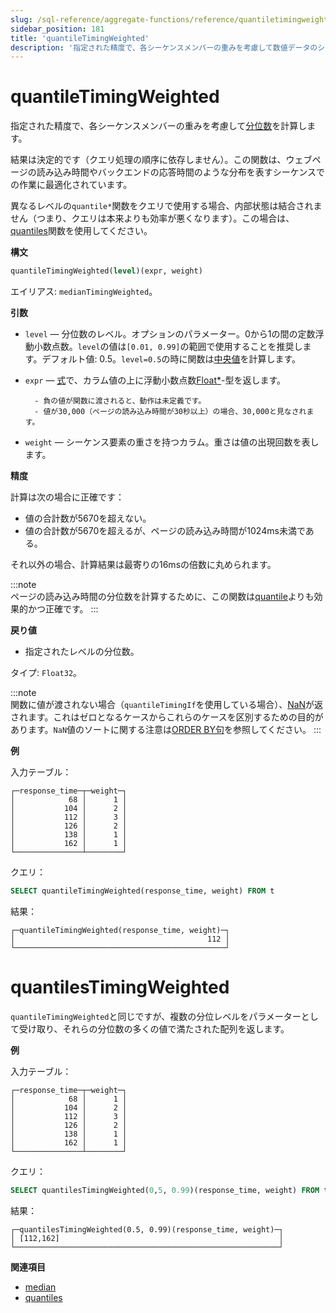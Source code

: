 ```yaml
---
slug: /sql-reference/aggregate-functions/reference/quantiletimingweighted
sidebar_position: 181
title: 'quantileTimingWeighted'
description: '指定された精度で、各シーケンスメンバーの重みを考慮して数値データのシーケンスの分位数を計算します。'
---
```



# quantileTimingWeighted

指定された精度で、各シーケンスメンバーの重みを考慮して[分位数](https://en.wikipedia.org/wiki/Quantile)を計算します。

結果は決定的です（クエリ処理の順序に依存しません）。この関数は、ウェブページの読み込み時間やバックエンドの応答時間のような分布を表すシーケンスでの作業に最適化されています。

異なるレベルの`quantile*`関数をクエリで使用する場合、内部状態は結合されません（つまり、クエリは本来よりも効率が悪くなります）。この場合は、[quantiles](../../../sql-reference/aggregate-functions/reference/quantiles.md#quantiles)関数を使用してください。

**構文**

``` sql
quantileTimingWeighted(level)(expr, weight)
```

エイリアス: `medianTimingWeighted`。

**引数**

- `level` — 分位数のレベル。オプションのパラメーター。0から1の間の定数浮動小数点数。`level`の値は`[0.01, 0.99]`の範囲で使用することを推奨します。デフォルト値: 0.5。`level=0.5`の時に関数は[中央値](https://en.wikipedia.org/wiki/Median)を計算します。

- `expr` — [式](/sql-reference/syntax#expressions)で、カラム値の上に浮動小数点数[Float\*](../../../sql-reference/data-types/float.md)-型を返します。

        - 負の値が関数に渡されると、動作は未定義です。
        - 値が30,000（ページの読み込み時間が30秒以上）の場合、30,000と見なされます。

- `weight` — シーケンス要素の重さを持つカラム。重さは値の出現回数を表します。

**精度**

計算は次の場合に正確です：

- 値の合計数が5670を超えない。
- 値の合計数が5670を超えるが、ページの読み込み時間が1024ms未満である。

それ以外の場合、計算結果は最寄りの16msの倍数に丸められます。

:::note    
ページの読み込み時間の分位数を計算するために、この関数は[quantile](/sql-reference/aggregate-functions/reference/quantile)よりも効果的かつ正確です。
:::

**戻り値**

- 指定されたレベルの分位数。

タイプ: `Float32`。

:::note    
関数に値が渡されない場合（`quantileTimingIf`を使用している場合）、[NaN](/sql-reference/data-types/float#nan-and-inf)が返されます。これはゼロとなるケースからこれらのケースを区別するための目的があります。`NaN`値のソートに関する注意は[ORDER BY句](/sql-reference/statements/select/order-by)を参照してください。
:::

**例**

入力テーブル：

``` text
┌─response_time─┬─weight─┐
│            68 │      1 │
│           104 │      2 │
│           112 │      3 │
│           126 │      2 │
│           138 │      1 │
│           162 │      1 │
└───────────────┴────────┘
```

クエリ：

``` sql
SELECT quantileTimingWeighted(response_time, weight) FROM t
```

結果：

``` text
┌─quantileTimingWeighted(response_time, weight)─┐
│                                           112 │
└───────────────────────────────────────────────┘
```


# quantilesTimingWeighted

`quantileTimingWeighted`と同じですが、複数の分位レベルをパラメーターとして受け取り、それらの分位数の多くの値で満たされた配列を返します。

**例**

入力テーブル：

``` text
┌─response_time─┬─weight─┐
│            68 │      1 │
│           104 │      2 │
│           112 │      3 │
│           126 │      2 │
│           138 │      1 │
│           162 │      1 │
└───────────────┴────────┘
```

クエリ：

``` sql
SELECT quantilesTimingWeighted(0,5, 0.99)(response_time, weight) FROM t
```

結果：

``` text
┌─quantilesTimingWeighted(0.5, 0.99)(response_time, weight)─┐
│ [112,162]                                                 │
└───────────────────────────────────────────────────────────┘
```

**関連項目**

- [median](/sql-reference/aggregate-functions/reference/median)
- [quantiles](../../../sql-reference/aggregate-functions/reference/quantiles.md#quantiles)
